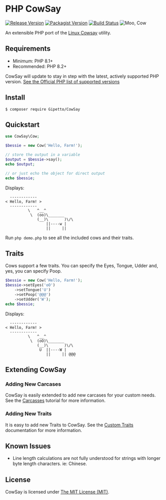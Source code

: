 # PHP CowSay

[![Release Version](https://img.shields.io/github/release/Gipetto/CowSay.svg)](https://github.com/Gipetto/CowSay/releases)
[![Packagist Version](https://img.shields.io/packagist/v/Gipetto/CowSay.svg)](https://packagist.org/packages/gipetto/cowsay)
[![Build Status](https://github.com/Gipetto/CowSay/actions/workflows/main.yml/badge.svg)](https://github.com/Gipetto/CowSay/actions/workflows/main.yml)
![Moo, Cow](https://img.shields.io/badge/Moo-Cow-orange.svg)

An extensible PHP port of the [Linux Cowsay](http://en.wikipedia.org/wiki/Cowsay) utility.

## Requirements

- Minimum: PHP 8.1+
- Recommended: PHP 8.2+

CowSay will update to stay in step with the latest, actively supported PHP version. [See the Official PHP list of supported versions](https://www.php.net/supported-versions.php)

## Install 

```
$ composer require Gipetto/CowSay
```

## Quickstart

```php
use CowSay\Cow;

$bessie = new Cow('Hello, Farm!');

// store the output in a variable
$output = $bessie->say();
echo $output;

// or just echo the object for direct output
echo $bessie;
```

Displays:

```
  ------------
< Hello, Farm! >
  ------------
          \   ^__^
           \  (oo)\_______
              (__)\       )\/\
                  ||----w |
                  ||     ||
```

Run `php demo.php` to see all the included cows and their traits.

## Traits

Cows support a few traits. You can specify the Eyes, Tongue, Udder and, yes, you can specify Poop.

```php
$bessie = new Cow('Hello, Farm!');
$bessie->setEyes('oO')
    ->setTongue('U')
    ->setPoop('@@@')
    ->setUdder('W');
echo $bessie;
```

Displays:

```
  ------------
< Hello, Farm! >
  ------------
          \   ^__^
           \  (oO)\_______
              (__)\       )\/\
               U  ||----W |
                  ||     || @@@
```

## Extending CowSay

### Adding New Carcases

CowSay is easily extended to add new carcases for your custom needs. See the [Carcasses](docs/Carcasses.md) tutorial for more
information.

### Adding New Traits

It is easy to add new Traits to CowSay. See the [Custom Traits](docs/CustomTraits.md) documentation for more information.

## Known Issues

- Line length calculations are not fully understood for strings with longer byte length characters. ie: Chinese.

## License

CowSay is licensed under [The MIT License (MIT)](LICENSE.txt).

